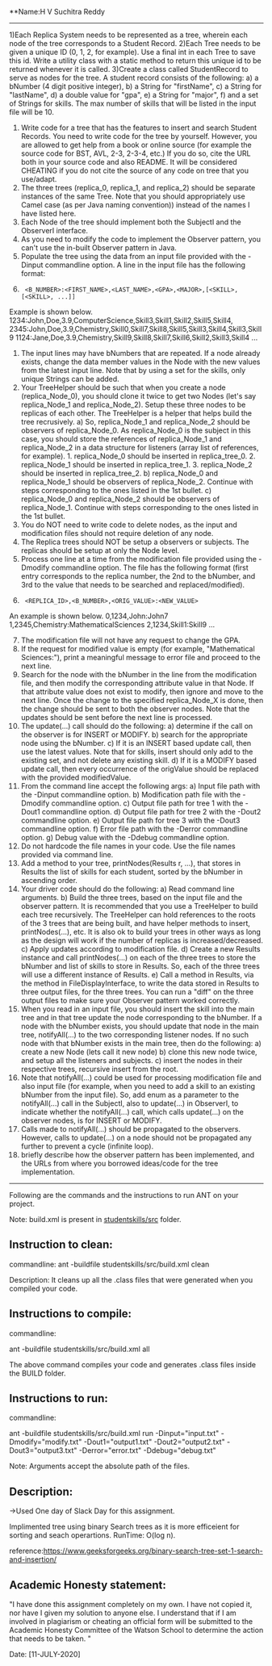 **Name:H V Suchitra Reddy

-----------------------------------------------------------------------

1)Each Replica System needs to be represented as a tree, wherein each node of the tree corresponds to a Student Record.
2)Each Tree needs to be given a unique ID (0, 1, 2, for example). Use a final int in each Tree to save this id. Write a utility class with a static method to return this unique id to be returned whenever it is called.
3)Create a class called StudentRecord to serve as nodes for the tree. A student record consists of the following:
        a)	a bNumber (4 digit positive integer),
        b)	a String for "firstName",
        c)	a String for "lastName",
        d)	a double value for "gpa",
        e)	a String for "major",
        f)	and a set of Strings for skills. The max number of skills that will be listed in the input file will be 10.
1.	Write code for a tree that has the features to insert and search Student Records. You need to write code for the tree by yourself. However, you are allowed to get help from a book or online source (for example the source code for BST, AVL, 2-3, 2-3-4, etc.) If you do so, cite the URL both in your source code and also README. It will be considered CHEATING if you do not cite the source of any code on tree that you use/adapt.
2.	The three trees (replica_0, replica_1, and replica_2) should be separate instances of the same Tree. Note that you should appropriately use Camel case (as per Java naming convention)) instead of the names I have listed here.
3.	Each Node of the tree should implement both the SubjectI and the ObserverI interface.
4.	As you need to modify the code to implement the Observer pattern, you can't use the in-built Observer pattern in Java.
5.	Populate the tree using the data from an input file provided with the -Dinput commandline option. A line in the input file has the following format:
6.		<B_NUMBER>:<FIRST_NAME>,<LAST_NAME>,<GPA>,<MAJOR>,[<SKILL>,[<SKILL>, ...]]

Example is shown below.
	1234:John,Doe,3.9,ComputerScience,Skill3,Skill1,Skill2,Skill5,Skill4,
	2345:John,Doe,3.9,Chemistry,Skill0,Skill7,Skill8,Skill5,Skill3,Skill4,Skill3,Skill9
	1124:Jane,Doe,3.9,Chemistry,Skill9,Skill8,Skill7,Skill6,Skill2,Skill3,Skill4
	...
	
1.	The input lines may have bNumbers that are repeated. If a node already exists, change the data member values in the Node with the new values from the latest input line. Note that by using a set for the skills, only unique Strings can be added.
2.	Your TreeHelper should be such that when you create a node (replica_Node_0), you should clone it twice to get two Nodes (let's say replica_Node_1 and replica_Node_2). Setup these three nodes to be replicas of each other. The TreeHelper is a helper that helps build the tree recrusively.
        a)	So, replica_Node_1 and replica_Node_2 should be observers of replica_Node_0. As replica_Node_0 is the subject in this case, you should store the references of replica_Node_1 and replica_Node_2 in a data structure for listeners (array list of references, for example).
                    1.	replica_Node_0 should be inserted in replica_tree_0.
                    2.	replica_Node_1 should be inserted in replica_tree_1.
                    3.	replica_Node_2 should be inserted in replica_tree_2.
        b)	replica_Node_0 and replica_Node_1 should be observers of replica_Node_2. Continue with steps corresponding to the ones listed in the 1st bullet.
        c)	replica_Node_0 and replica_Node_2 should be observers of replica_Node_1. Continue with steps corresponding to the ones listed in the 1st bullet.
3.	You do NOT need to write code to delete nodes, as the input and modification files should not require deletion of any node.
4.	The Replica trees should NOT be setup a observers or subjects. The replicas should be setup at only the Node level.
5.	Process one line at a time from the modification file provided using the -Dmodify commandline option. The file has the following format (first entry corresponds to the replica number, the 2nd to the bNumber, and 3rd to the value that needs to be searched and replaced/modified).
6.		<REPLICA_ID>,<B_NUMBER>,<ORIG_VALUE>:<NEW_VALUE>
	
An example is shown below.
	0,1234,John:John7
	1,2345,Chemistry:MathematicalSciences
	2,1234,Skill1:Skill9
	...
	
7.	The modification file will not have any request to change the GPA.
8.	If the request for modified value is empty (for example, "Mathematical Sciences:"), print a meaningful message to error file and proceed to the next line.
9.	Search for the node with the bNumber in the line from the modification file, and then modify the corresponding attribute value in that Node. If that attribute value does not exist to modify, then ignore and move to the next line. Once the change to the specified replica_Node_X is done, then the change should be sent to both the observer nodes. Note that the updates should be sent before the next line is processed.
10.	The update(...) call should do the following:
              a)	determine if the call on the observer is for INSERT or MODIFY.
              b)	search for the appropriate node using the bNumber.
              c)	If it is an INSERT based update call, then use the latest values. Note that for skills, insert should only add to the existing set, and not        delete any existing skill.
              d)	If it is a MODIFY based update call, then every occurrence of the origValue should be replaced with the provided modifiedValue.
11.	From the command line accept the following args:
              a)	Input file path with the -Dinput commandline option.
              b)	Modification path file with the -Dmodify commandline option.
              c)	Output file path for tree 1 with the -Dout1 commandline option.
              d)	Output file path for tree 2 with the -Dout2 commandline option.
              e)	Output file path for tree 3 with the -Dout3 commandline option.
              f)	Error file path with the -Derror commandline option.
              g)	Debug value with the -Ddebug commandline option.
12.	Do not hardcode the file names in your code. Use the file names provided via command line.
13.	Add a method to your tree, printNodes(Results r, ...), that stores in Results the list of skills for each student, sorted by the bNumber in ascending order.
14.	Your driver code should do the following:
              a)	Read command line arguments.
              b)	Build the three trees, based on the input file and the observer pattern. It is recommended that you use a TreeHelper to build each tree recursively. The TreeHelper can hold references to the roots of the 3 trees that are being built, and have helper methods to insert, printNodes(...), etc. It is also ok to build your trees in other ways as long as the design will work if the number of replicas is increased/decreased.
              c)	Apply updates according to modification file.
              d)	Create a new Results instance and call printNodes(...) on each of the three trees to store the bNumber and list of skills to store in Results. So, each of the three trees will use a different instance of Results.
              e)	Call a method in Results, via the method in FileDisplayInterface, to write the data stored in Results to three output files, for the three trees. You can run a "diff" on the three output files to make sure your Observer pattern worked correctly.
15.	When you read in an input file, you should insert the skill into the main tree and in that tree update the node corresponding to the bNumber. If a node with the bNumber exists, you should update that node in the main tree, notifyAll(...) to the two corresponding listener nodes. If no such node with that bNumber exists in the main tree, then do the following:
                a)	create a new Node (lets call it new node)
                b)	clone this new node twice, and setup all the listeners and subjects.
                c)	insert the nodes in their respective trees, recursive insert from the root.
16.	Note that notifyAll(...) could be used for processing modification file and also input file (for example, when you need to add a skill to an existing bNumber from the input file). So, add enum as a parameter to the notifyAll(...) call in the SubjectI, also to update(...) in ObserverI, to indicate whether the notifyAll(...) call, which calls update(...) on the observer nodes, is for INSERT or MODIFY.
17.	Calls made to notifyAll(...) should be propagated to the observers. However, calls to update(...) on a node should not be propagated any further to prevent a cycle (infinite loop).
18.	briefly describe how the observer pattern has been implemented, and the URLs from where you borrowed ideas/code for the tree implementation.

-----------------------------------------------------------------------------------------------

Following are the commands and the instructions to run ANT on your project.


Note: build.xml is present in [studentskills/src](./studentskills/src/) folder.

## Instruction to clean:

commandline:
ant -buildfile studentskills/src/build.xml clean


Description: It cleans up all the .class files that were generated when you
compiled your code.

## Instructions to compile:

commandline:

ant -buildfile studentskills/src/build.xml all

The above command compiles your code and generates .class files inside the BUILD folder.

## Instructions to run:

commandline:

ant -buildfile studentskills/src/build.xml run -Dinput="input.txt" -Dmodify="modify.txt" -Dout1="output1.txt" -Dout2="output2.txt" -Dout3="output3.txt" -Derror="error.txt" -Ddebug="debug.txt"



Note: Arguments accept the absolute path of the files.


## Description:
->Used One day of Slack Day for this assignment.


Implimented tree using binary Search trees as it is more efficeient for sorting and seach operartions.
RunTime: O(log n).

reference:https://www.geeksforgeeks.org/binary-search-tree-set-1-search-and-insertion/




## Academic Honesty statement:

"I have done this assignment completely on my own. I have not copied
it, nor have I given my solution to anyone else. I understand that if
I am involved in plagiarism or cheating an official form will be
submitted to the Academic Honesty Committee of the Watson School to
determine the action that needs to be taken. "

Date: [11-JULY-2020]


